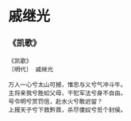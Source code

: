 # 戚继光

### 《凯歌》

```
《凯歌》
〔明代〕 戚继光

万人一心兮太山可撼，惟忠与义兮气冲斗牛。
主将亲我兮胜如父母，干犯军法兮身不自由。
号令明兮赏罚信，赴水火兮敢迟留？
上报天子兮下救黔首，杀尽倭奴兮觅个封侯。
```
